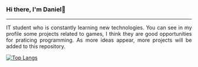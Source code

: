 ### Hi there, I'm Daniel👋
<hr>
<p align="justify">IT student who is constantly learning new technologies. You can see in my profile some projects related to games, I think they are good opportunities for praticing programming. As more ideas appear, more projects will be added to this repository.</p>

<!--
**dan2221/dan2221** is a ✨ _special_ ✨ repository because its `README.md` (this file) appears on your GitHub profile.

Here are some ideas to get you started:

- 🔭 I’m currently working on ...
- 🌱 I’m currently learning ...
- 👯 I’m looking to collaborate on ...
- 🤔 I’m looking for help with ...
- 💬 Ask me about ...
- 📫 How to reach me: ...
- 😄 Pronouns: ...
- ⚡ Fun fact: ...
-->

[![Top Langs](https://github-readme-stats.vercel.app/api/top-langs/?username=dan2221&layout=compact&theme=dark)](https://github.com/anuraghazra/github-readme-stats)

